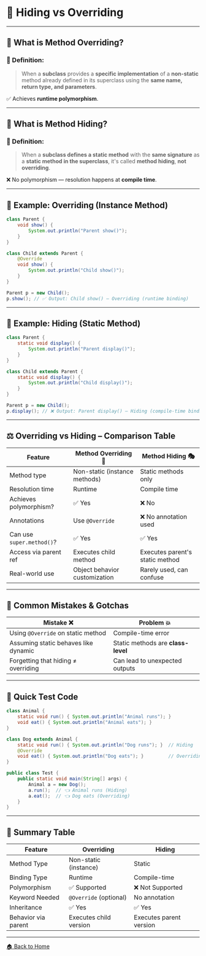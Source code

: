 # 🍨 Hiding vs Overriding

---

## 🧠 What is Method Overriding?

### 📌 Definition:

> When a **subclass** provides a **specific implementation** of a **non-static** method already defined in its superclass using the **same name, return type, and parameters**.

✅ Achieves **runtime polymorphism**.

---

## 🧠 What is Method Hiding?

### 📌 Definition:

> When a **subclass defines a static method** with the **same signature** as a **static method in the superclass**, it's called **method hiding**, **not overriding**.

❌ No polymorphism — resolution happens at **compile time**.

---

## 🔧 Example: Overriding (Instance Method)

```java
class Parent {
    void show() {
        System.out.println("Parent show()");
    }
}

class Child extends Parent {
    @Override
    void show() {
        System.out.println("Child show()");
    }
}
```

```java
Parent p = new Child();
p.show(); // ✅ Output: Child show() – Overriding (runtime binding)
```

---

## 🔧 Example: Hiding (Static Method)

```java
class Parent {
    static void display() {
        System.out.println("Parent display()");
    }
}

class Child extends Parent {
    static void display() {
        System.out.println("Child display()");
    }
}
```

```java
Parent p = new Child();
p.display(); // ❌ Output: Parent display() – Hiding (compile-time binding)
```

---

## ⚖️ Overriding vs Hiding – Comparison Table

| Feature                   | Method Overriding 🔁          | Method Hiding 🎭                |
| ------------------------- | ----------------------------- | ------------------------------- |
| Method type               | Non-static (instance methods) | Static methods only             |
| Resolution time           | Runtime                       | Compile time                    |
| Achieves polymorphism?    | ✅ Yes                         | ❌ No                            |
| Annotations               | Use `@Override`               | ❌ No annotation used            |
| Can use `super.method()`? | ✅ Yes                         | ✅ Yes                           |
| Access via parent ref     | Executes child method         | Executes parent's static method |
| Real-world use            | Object behavior customization | Rarely used, can confuse        |

---

## 🚨 Common Mistakes & Gotchas

| Mistake ❌                            | Problem 💥                         |
| ------------------------------------ | ---------------------------------- |
| Using `@Override` on static method   | Compile-time error                 |
| Assuming static behaves like dynamic | Static methods are **class-level** |
| Forgetting that hiding ≠ overriding  | Can lead to unexpected outputs     |

---

## 🧪 Quick Test Code

```java
class Animal {
    static void run() { System.out.println("Animal runs"); }
    void eat() { System.out.println("Animal eats"); }
}

class Dog extends Animal {
    static void run() { System.out.println("Dog runs"); }  // Hiding
    @Override
    void eat() { System.out.println("Dog eats"); }         // Overriding
}

public class Test {
    public static void main(String[] args) {
        Animal a = new Dog();
        a.run();  // 👈 Animal runs (Hiding)
        a.eat();  // 👈 Dog eats (Overriding)
    }
}
```

---

## 🏁 Summary Table

| Feature             | Overriding             | Hiding                  |
| ------------------- | ---------------------- | ----------------------- |
| Method Type         | Non-static (instance)  | Static                  |
| Binding Type        | Runtime                | Compile-time            |
| Polymorphism        | ✅ Supported            | ❌ Not Supported         |
| Keyword Needed      | `@Override` (optional) | No annotation           |
| Inheritance         | ✅ Yes                  | ✅ Yes                   |
| Behavior via parent | Executes child version | Executes parent version |

---
[🏠 Back to Home](../..)